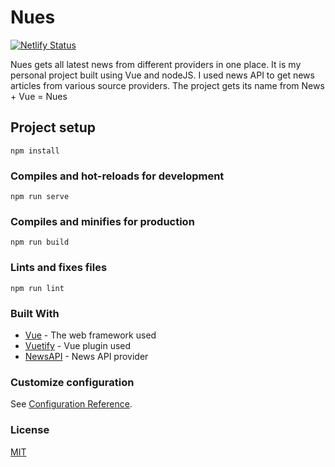 # Nues
[![Netlify Status](https://api.netlify.com/api/v1/badges/ab059c83-5191-4c4b-a8a4-db08f4a2858f/deploy-status)](https://app.netlify.com/sites/nues/deploys)

Nues gets all latest news from different providers in one place. It is my personal project built using Vue and nodeJS. I used news API to get news articles from various source providers. The project gets its name from News + Vue = Nues

## Project setup
```
npm install
```

### Compiles and hot-reloads for development
```
npm run serve
```

### Compiles and minifies for production
```
npm run build
```

### Lints and fixes files
```
npm run lint
```
### Built With

* [Vue](https://vuejs.org/) - The web framework used
* [Vuetify](https://vuetifyjs.com/) - Vue plugin used
* [NewsAPI](https://newsapi.org/) - News API provider

### Customize configuration
See [Configuration Reference](https://cli.vuejs.org/config/).

### License
[MIT](https://choosealicense.com/licenses/mit/)
